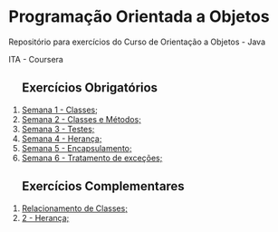 <head>
<h1>Programação Orientada a Objetos</h1>

<p>Repositório para exercícios do Curso de Orientação a Objetos - Java</p>

<p>ITA - Coursera</p>
</head>
<body>
    <ol><h2>Exercícios Obrigatórios</h2>
        <li><a href="./IMC_Calc">Semana 1 - Classes;</a></li>
        <li><a href="./Pizzaria">Semana 2 - Classes e Métodos;</a></li>
        <li><a href="./Pizzaria">Semana 3 - Testes;</a></li>
        <li><a href="./Produtos">Semana 4 - Herança;</a></li>
        <li><a href="./FormatNames">Semana 5 - Encapsulamento;</a></li>
        <li><a href="./PalavrasEmbaralhadas">Semana 6 - Tratamento de exceções;</a></li>
    </ol>
    <ol><h2>Exercícios Complementares</h2>
        <li><a href="./Pontuacao">Relacionamento de Classes;</a></li>
        <li><a href="./Compra">2 - Herança;</a></li>
    </ol>
</body>